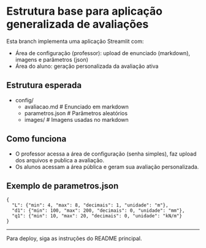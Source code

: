 # Estrutura base para aplicação generalizada de avaliações

Esta branch implementa uma aplicação Streamlit com:
- Área de configuração (professor): upload de enunciado (markdown), imagens e parâmetros (json)
- Área do aluno: geração personalizada da avaliação ativa

## Estrutura esperada

- config/
    - avaliacao.md         # Enunciado em markdown
    - parametros.json      # Parâmetros aleatórios
    - images/              # Imagens usadas no markdown

## Como funciona

- O professor acessa a área de configuração (senha simples), faz upload dos arquivos e publica a avaliação.
- Os alunos acessam a área pública e geram sua avaliação personalizada.

## Exemplo de parametros.json

```
{
  "L": {"min": 4, "max": 8, "decimais": 1, "unidade": "m"},
  "d1": {"min": 100, "max": 200, "decimais": 0, "unidade": "mm"},
  "q1": {"min": 10, "max": 20, "decimais": 0, "unidade": "kN/m"}
}
```

---

Para deploy, siga as instruções do README principal.
